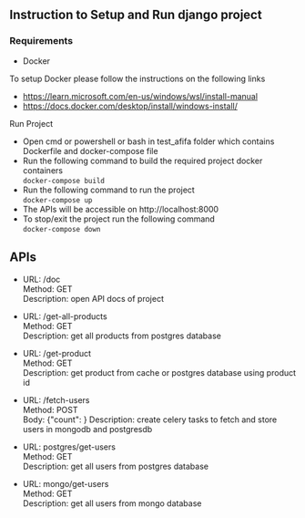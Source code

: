 ## Instruction to Setup and Run django project

### Requirements
- Docker

To setup Docker please follow the instructions on the following links

- https://learn.microsoft.com/en-us/windows/wsl/install-manual
- https://docs.docker.com/desktop/install/windows-install/

Run Project
- Open cmd or powershell or bash in test_afifa folder which contains Dockerfile and docker-compose file
- Run the following command to build the required project docker containers<br>
`docker-compose build`
- Run the following command to run the project<br>
`docker-compose up`
- The APIs will be accessible on http://localhost:8000
- To stop/exit the project run the following command<br>
`docker-compose down`

## APIs

- URL: /doc<br>
  Method: GET<br>
  Description: open API docs of project

- URL: /get-all-products<br>
  Method: GET<br>
  Description: get all products from postgres database

- URL: /get-product<br>
  Method: GET<br>
  Description: get product from cache or postgres database using product id

- URL: /fetch-users<br>
  Method: POST<br>
  Body: {"count": <integerValue>}
  Description: create celery tasks to fetch and store users in mongodb and postgresdb

- URL: postgres/get-users<br>
  Method: GET<br>
  Description: get all users from postgres database

- URL: mongo/get-users<br>
  Method: GET<br>
  Description: get all users from mongo database

